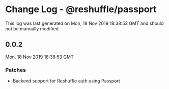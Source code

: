 # Change Log - @reshuffle/passport

This log was last generated on Mon, 18 Nov 2019 18:38:53 GMT and should not be manually modified.

## 0.0.2
Mon, 18 Nov 2019 18:38:53 GMT

### Patches

- Backend support for Reshuffle auth using Passport

